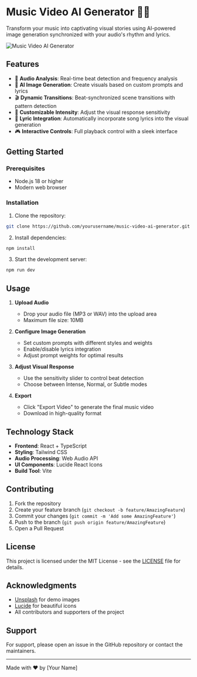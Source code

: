 # Music Video AI Generator 🎵✨

Transform your music into captivating visual stories using AI-powered image generation synchronized with your audio's rhythm and lyrics.

![Music Video AI Generator](https://images.unsplash.com/photo-1514320291840-2e0a9bf2a9ae?auto=format&fit=crop&q=80)

## Features

- 🎵 **Audio Analysis**: Real-time beat detection and frequency analysis
- 🎨 **AI Image Generation**: Create visuals based on custom prompts and lyrics
- 🎬 **Dynamic Transitions**: Beat-synchronized scene transitions with pattern detection
- 🎯 **Customizable Intensity**: Adjust the visual response sensitivity
- 📝 **Lyric Integration**: Automatically incorporate song lyrics into the visual generation
- 🎮 **Interactive Controls**: Full playback control with a sleek interface

## Getting Started

### Prerequisites

- Node.js 18 or higher
- Modern web browser

### Installation

1. Clone the repository:
```bash
git clone https://github.com/yourusername/music-video-ai-generator.git
```

2. Install dependencies:
```bash
npm install
```

3. Start the development server:
```bash
npm run dev
```

## Usage

1. **Upload Audio**
   - Drop your audio file (MP3 or WAV) into the upload area
   - Maximum file size: 10MB

2. **Configure Image Generation**
   - Set custom prompts with different styles and weights
   - Enable/disable lyrics integration
   - Adjust prompt weights for optimal results

3. **Adjust Visual Response**
   - Use the sensitivity slider to control beat detection
   - Choose between Intense, Normal, or Subtle modes

4. **Export**
   - Click "Export Video" to generate the final music video
   - Download in high-quality format

## Technology Stack

- **Frontend**: React + TypeScript
- **Styling**: Tailwind CSS
- **Audio Processing**: Web Audio API
- **UI Components**: Lucide React Icons
- **Build Tool**: Vite

## Contributing

1. Fork the repository
2. Create your feature branch (`git checkout -b feature/AmazingFeature`)
3. Commit your changes (`git commit -m 'Add some AmazingFeature'`)
4. Push to the branch (`git push origin feature/AmazingFeature`)
5. Open a Pull Request

## License

This project is licensed under the MIT License - see the [LICENSE](LICENSE) file for details.

## Acknowledgments

- [Unsplash](https://unsplash.com) for demo images
- [Lucide](https://lucide.dev) for beautiful icons
- All contributors and supporters of the project

## Support

For support, please open an issue in the GitHub repository or contact the maintainers.

---

Made with ❤️ by [Your Name]